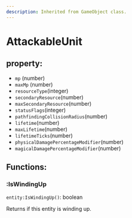 ```yaml
---
description: Inherited from GameObject class.
---
```


# AttackableUnit

## property:

* `mp` \(number\)
* `maxMp` \(number\)
* `resourceType`\(integer\)
* `secondaryResource`\(number\)
* `maxSecondaryResource`\(number\)
* `statusFlags`\(integer\)
* `pathfindingCollisionRadius`\(number\)
* `lifetime`\(number\)
* `maxLifetime`\(number\)
* `lifetimeTicks`\(number\)
* `physicalDamagePercentageModifier`\(number\)
* `magicalDamagePercentageModifier`\(number\)

## Functions:

### :IsWindingUp

`entity:IsWindingUp()`: boolean

Returns if this entity is winding up.


